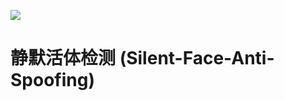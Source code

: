 ![](https://github.com/minivision-ai/Silent-Face-Anti-Spoofing/imgs/anti-face-spoofing.gif)
# 静默活体检测 (Silent-Face-Anti-Spoofing)

